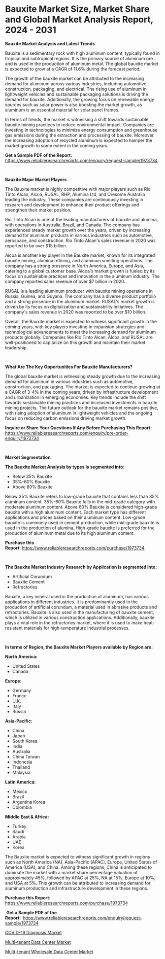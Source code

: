 <p><h1>Bauxite Market Size, Market Share and Global Market Analysis Report, 2024 - 2031</h1></p><p><strong>Bauxite Market Analysis and Latest Trends</strong></p>
<p><p>Bauxite is a sedimentary rock with high aluminum content, typically found in tropical and subtropical regions. It is the primary source of aluminum ore and is used in the production of aluminum metal. The global bauxite market is expected to grow at a CAGR of 11.6% during the forecast period. </p><p>The growth of the bauxite market can be attributed to the increasing demand for aluminum across various industries, including automotive, construction, packaging, and electrical. The rising use of aluminum in lightweight vehicles and sustainable packaging solutions is driving the demand for bauxite. Additionally, the growing focus on renewable energy sources such as solar power is also boosting the market growth, as aluminum is an essential material for solar panel frames.</p><p>In terms of trends, the market is witnessing a shift towards sustainable bauxite mining practices to reduce environmental impact. Companies are investing in technologies to minimize energy consumption and greenhouse gas emissions during the extraction and processing of bauxite. Moreover, the increasing adoption of recycled aluminum is expected to hamper the market growth to some extent in the coming years.</p></p>
<p><strong>Get a Sample PDF of the Report:&nbsp;</strong> <a href="https://www.reliableresearchreports.com/enquiry/request-sample/1973734">https://www.reliableresearchreports.com/enquiry/request-sample/1973734</a></p>
<p>&nbsp;</p>
<p><strong>Bauxite Major Market Players</strong></p>
<p><p>The Bauxite market is highly competitive with major players such as Rio Tinto Alcan, Alcoa, RUSAL, BHP, Alumina Ltd, and Oresome Australia leading the industry. These companies are continuously investing in research and development to enhance their product offerings and strengthen their market position.</p><p>Rio Tinto Alcan is one of the leading manufacturers of bauxite and alumina, with operations in Australia, Brazil, and Canada. The company has experienced steady market growth over the years, driven by increasing demand for aluminum products in various industries such as automotive, aerospace, and construction. Rio Tinto Alcan's sales revenue in 2020 was reported to be over $15 billion.</p><p>Alcoa is another key player in the Bauxite market, known for its integrated bauxite mining, alumina refining, and aluminum smelting operations. The company has a strong presence in North America, Europe, and Asia, catering to a global customer base. Alcoa's market growth is fueled by its focus on sustainable practices and innovation in the aluminum industry. The company reported sales revenue of over $7 billion in 2020.</p><p>RUSAL is a leading aluminum producer with bauxite mining operations in Russia, Guinea, and Guyana. The company has a diverse product portfolio and a strong presence in the aluminum market. RUSAL's market growth is driven by its focus on digitalization and sustainability initiatives. The company's sales revenue in 2020 was reported to be over $10 billion.</p><p>Overall, the Bauxite market is expected to witness significant growth in the coming years, with key players investing in expansion strategies and technological advancements to meet the increasing demand for aluminum products globally. Companies like Rio Tinto Alcan, Alcoa, and RUSAL are well-positioned to capitalize on this growth and maintain their market leadership.</p></p>
<p>&nbsp;</p>
<p><strong>What Are The Key Opportunities For Bauxite Manufacturers?</strong></p>
<p><p>The global bauxite market is witnessing steady growth due to the increasing demand for aluminum in various industries such as automotive, construction, and packaging. The market is expected to continue growing at a CAGR of 3-4% in the coming years, driven by infrastructure development and urbanization in emerging economies. Key trends include the shift towards sustainable mining practices and increased investments in bauxite mining projects. The future outlook for the bauxite market remains positive, with rising adoption of aluminum in lightweight vehicles and the ongoing focus on reducing carbon emissions driving market growth.</p></p>
<p><strong>Inquire or Share Your Questions If Any Before Purchasing This Report:</strong> <a href="https://www.reliableresearchreports.com/enquiry/pre-order-enquiry/1973734">https://www.reliableresearchreports.com/enquiry/pre-order-enquiry/1973734</a></p>
<p>&nbsp;</p>
<p><strong>Market Segmentation</strong></p>
<p><strong>The Bauxite Market Analysis by types is segmented into:</strong></p>
<p><ul><li>Below 35% Bauxite</li><li>35%-60% Bauxite</li><li>Above 60% Bauxite</li></ul></p>
<p><p>Below 35% Bauxite refers to low-grade bauxite that contains less than 35% aluminum content. 35%-60% Bauxite falls in the mid-grade category with moderate aluminum content. Above 60% Bauxite is considered high-grade bauxite with a high aluminum content. Each market type has different applications and prices based on their aluminum content. Low-grade bauxite is commonly used in cement production, while mid-grade bauxite is used in the production of alumina. High-grade bauxite is preferred for the production of aluminum metal due to its high aluminum content.</p></p>
<p><strong>Purchase this Report:&nbsp;</strong><a href="https://www.reliableresearchreports.com/purchase/1973734">https://www.reliableresearchreports.com/purchase/1973734</a></p>
<p>&nbsp;</p>
<p><strong>The Bauxite Market Industry Research by Application is segmented into:</strong></p>
<p><ul><li>Artificial Corundum</li><li>Bauxite Cement</li><li>Refractories</li></ul></p>
<p><p>Bauxite, a key mineral used in the production of aluminum, has various applications in different industries. It is predominantly used in the production of artificial corundum, a material used in abrasive products and refractories. Bauxite is also used in the manufacturing of bauxite cement, which is utilized in various construction applications. Additionally, bauxite plays a vital role in the refractories market, where it is used to make heat-resistant materials for high-temperature industrial processes.</p></p>
<p>&nbsp;</p>
<p><strong>In terms of Region, the Bauxite Market Players available by Region are:</strong></p>
<p>
    <p> <strong> North America: </strong>
        <ul>
            <li>United States</li>
            <li>Canada</li>
        </ul>
        </p> 
    <p> <strong> Europe: </strong>
        <ul>
            <li>Germany</li>
            <li>France</li>
            <li>U.K.</li>
            <li>Italy</li>
            <li>Russia</li>
        </ul>
        </p> 
    <p> <strong> Asia-Pacific: </strong>
        <ul>
            <li>China</li>
            <li>Japan</li>
            <li>South Korea</li>
            <li>India</li>
            <li>Australia</li>
            <li>China Taiwan</li>
            <li>Indonesia</li>
            <li>Thailand</li>
            <li>Malaysia</li>
        </ul>
        </p> 
    <p> <strong> Latin America: </strong>
        <ul>
            <li>Mexico</li>
            <li>Brazil</li>
            <li>Argentina Korea</li>
            <li>Colombia</li>
        </ul>
        </p> 
    <p> <strong> Middle East & Africa: </strong>
        <ul>
            <li>Turkey</li>
            <li>Saudi</li>
            <li>Arabia</li>
            <li>UAE</li>
            <li>Korea</li>
        </ul>
    </p>
    </p>
<p><p>The Bauxite market is expected to witness significant growth in regions such as North America (NA), Asia-Pacific (APAC), Europe, United States of America (USA), and China. Among these regions, China is anticipated to dominate the market with a market share percentage valuation of approximately 45%, followed by APAC at 25%, NA at 15%, Europe at 10%, and USA at 5%. This growth can be attributed to increasing demand for aluminum production and infrastructure development in these regions.</p></p>
<p><strong>Purchase this Report: </strong><a href="https://www.reliableresearchreports.com/purchase/1973734">https://www.reliableresearchreports.com/purchase/1973734</a></p>
<p>&nbsp;<strong>Get a Sample PDF of the Report:&nbsp;&nbsp;</strong><a href="https://www.reliableresearchreports.com/enquiry/request-sample/1973734">https://www.reliableresearchreports.com/enquiry/request-sample/1973734</a></p>
<p><strong></strong></p>
<p><p><a href="https://view.publitas.com/reportprime-1/covid-19-diagnosis-market-dynamics-2023-2030-also-about-its-market-trends-projections-and-opportunities/">COVID-19 Diagnosis Market</a></p><p><a href="https://view.publitas.com/reportprime-1/global-multi-tenant-data-center-market-by-types-applications-and-major-players-with-regional-growth-rate-analysis-and-development-situation-from-2023-to-2030/">Multi-tenant Data Center Market</a></p><p><a href="https://view.publitas.com/reportprime-1/multi-tenant-wholesale-data-center-market-size-market-share-and-global-market-analysis-report-2023-2030/">Multi-tenant Wholesale Data Center Market</a></p></p>